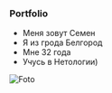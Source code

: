 ### Portfolio

 * Меня зовут Семен
 * Я из грода Белгород
 * Мне 32 года
 * Учусь в Нетологии)

 <!-- Картинка-->
 ![Foto](https://lh3.googleusercontent.com/BaKDdrxwsN8I7Uo2OUXphn2UejUqFAZ_YBi35v-P7_Q4fHNl8hyM_Yg2yLBWLWt-ASRnUlI2rH6jF9qTZCBP_yjzExAhJiwjphHfjoxohQ0C4Rab4598bTLDqQ-V-6_gvG9FdsBAOqvFi81qP2lWhWuJ8MwZlbjqN1Z5Bmzy0uZ_ay4WwZSvhmuXHqGVmsdSGd96eoRDPQT7iak5p0zlBnYkoSMpHowJ7Tt-MyD5pEXycX2_FfQcbV-vGGZqq8zZKvNxEf5vvtvZ-lwu7KP5rNUbaYrSjRJKedAXQF4VFxk7-XeH7gT5kWx0M2sFBTZQDqWpNVjH8HAvbrzS7QahNcGskoNOSBeMki1oR1GCXdjW1M_vS1WYMGORSMHfNqvFLvkprI7xyrDr11i2ahNovhMA2J17PgBGkwMyogiNyVNxJ6rOK-rEBiqUCD5adEaag1n8vjLyUvogAegY9V0HPh-_m8x3aRacA1so23lJdjKKSe52c3DPqoVzchzYd6Jmu4k8GSjaacq7bh-buWKLUFD6NRB_7M1z1BMLjSQeSWe-lAe5gk_acIevMLfH0iNBIawYZUQWnoX7Jc87i-udpdhRsKr1lw092OUijq2JFXfTCg5_JYAnP53lwCFktHaTiRvyxUyK46VNbu8WKxJ1o5Y2lOlo61TmqHCdbAIe1YcLApVsrmVg274RPCVpH9qZNWXORRKsnCmKKJVVC36GvD2IVIsMmvd2MpMuvxNK_c35OD9M4HuPFrMtdcyz=w873-h1164-no?authuser=0)


